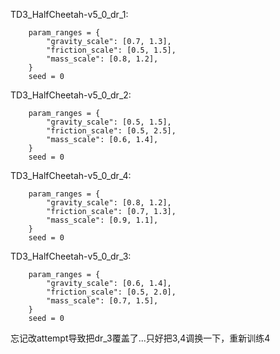 TD3_HalfCheetah-v5_0_dr_1:
```
    param_ranges = {
        "gravity_scale": [0.7, 1.3],
        "friction_scale": [0.5, 1.5],
        "mass_scale": [0.8, 1.2],
    }
    seed = 0
```

TD3_HalfCheetah-v5_0_dr_2:
```
    param_ranges = {
        "gravity_scale": [0.5, 1.5],
        "friction_scale": [0.5, 2.5],
        "mass_scale": [0.6, 1.4],
    }
    seed = 0
```

TD3_HalfCheetah-v5_0_dr_4:
```
    param_ranges = {
        "gravity_scale": [0.8, 1.2],
        "friction_scale": [0.7, 1.3],
        "mass_scale": [0.9, 1.1],
    }
    seed = 0
```

TD3_HalfCheetah-v5_0_dr_3:
```
    param_ranges = {
        "gravity_scale": [0.6, 1.4],
        "friction_scale": [0.5, 2.0],
        "mass_scale": [0.7, 1.5],
    }
    seed = 0
```
忘记改attempt导致把dr_3覆盖了...只好把3,4调换一下，重新训练4